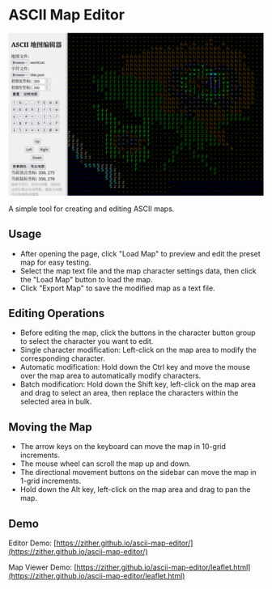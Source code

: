 # ASCII Map Editor

![Ascii Map Editor](./assets/screenshot.png)

A simple tool for creating and editing ASCII maps.

## Usage

- After opening the page, click "Load Map" to preview and edit the preset map for easy testing.
- Select the map text file and the map character settings data, then click the "Load Map" button to load the map.
- Click "Export Map" to save the modified map as a text file.

## Editing Operations

- Before editing the map, click the buttons in the character button group to select the character you want to edit.
- Single character modification: Left-click on the map area to modify the corresponding character.
- Automatic modification: Hold down the Ctrl key and move the mouse over the map area to automatically modify characters.
- Batch modification: Hold down the Shift key, left-click on the map area and drag to select an area, then replace the characters within the selected area in bulk.

## Moving the Map

- The arrow keys on the keyboard can move the map in 10-grid increments.
- The mouse wheel can scroll the map up and down.
- The directional movement buttons on the sidebar can move the map in 1-grid increments.
- Hold down the Alt key, left-click on the map area and drag to pan the map.

## Demo

Editor Demo: [https://zither.github.io/ascii-map-editor/](https://zither.github.io/ascii-map-editor/)

Map Viewer Demo: [https://zither.github.io/ascii-map-editor/leaflet.html](https://zither.github.io/ascii-map-editor/leaflet.html)

